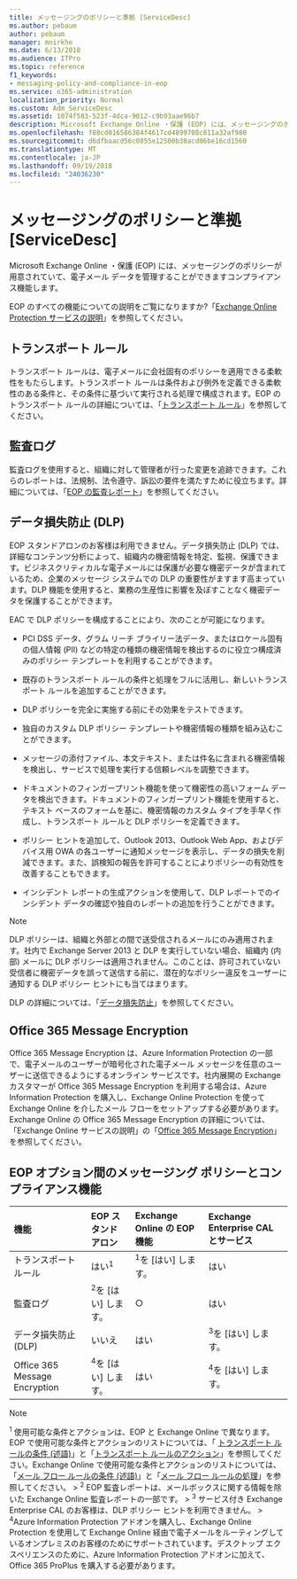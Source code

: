 ```yaml
---
title: メッセージングのポリシーと準拠 [ServiceDesc]
ms.author: pebaum
author: pebaum
manager: mnirkhe
ms.date: 6/13/2018
ms.audience: ITPro
ms.topic: reference
f1_keywords:
- messaging-policy-and-compliance-in-eop
ms.service: o365-administration
localization_priority: Normal
ms.custom: Adm_ServiceDesc
ms.assetid: 1074f583-523f-4dca-9012-c9b93aae96b7
description: Microsoft Exchange Online ・保護 (EOP) には、メッセージングのポリシーが用意されていて、電子メール データを管理することができますコンプライアンス機能します。
ms.openlocfilehash: f88cd016586384f4617cd4899708c811a32af980
ms.sourcegitcommit: d6dfbaacd56c0855e12500b38acd06be16cd1560
ms.translationtype: MT
ms.contentlocale: ja-JP
ms.lasthandoff: 09/19/2018
ms.locfileid: "24036230"
---
```

# <a name="messaging-policy-and-complianceservicedesc"></a>メッセージングのポリシーと準拠 [ServiceDesc]

Microsoft Exchange Online ・保護 (EOP) には、メッセージングのポリシーが用意されていて、電子メール データを管理することができますコンプライアンス機能します。
  
EOP のすべての機能についての説明をご覧になりますか?「[Exchange Online Protection サービスの説明](exchange-online-protection-service-description.md)」を参照してください。
  
## <a name="transport-rules"></a>トランスポート ルール
<a name="BKMK_transportrules"> </a>

トランスポート ルールは、電子メールに会社固有のポリシーを適用できる柔軟性をもたらします。トランスポート ルールは条件および例外を定義できる柔軟性のある条件と、その条件に基づいて実行される処理で構成されます。EOP のトランスポート ルールの詳細については、「[トランスポート ルール](https://go.microsoft.com/fwlink/p/?LinkId=320399)」を参照してください。
  
## <a name="audit-logging"></a>監査ログ
<a name="BKMK_auditlogging"> </a>

監査ログを使用すると、組織に対して管理者が行った変更を追跡できます。これらのレポートは、法規制、法令遵守、訴訟の要件を満たすために役立ちます。詳細については、「[EOP の監査レポート](https://go.microsoft.com/fwlink/p/?LinkId=314258)」を参照してください。
  
## <a name="data-loss-prevention-dlp"></a>データ損失防止 (DLP)
<a name="BKMK_datalossprevention"> </a>

EOP スタンドアロンのお客様は利用できません。データ損失防止 (DLP) では、詳細なコンテンツ分析によって、組織内の機密情報を特定、監視、保護できます。ビジネスクリティカルな電子メールには保護が必要な機密データが含まれているため、企業のメッセージ システムでの DLP の重要性がますます高まっています。DLP 機能を使用すると、業務の生産性に影響を及ぼすことなく機密データを保護することができます。
  
EAC で DLP ポリシーを構成することにより、次のことが可能になります。
  
- PCI DSS データ、グラム リーチ ブライリー法データ、またはロケール固有の個人情報 (PII) などの特定の種類の機密情報を検出するのに役立つ構成済みのポリシー テンプレートを利用することができます。
    
- 既存のトランスポート ルールの条件と処理をフルに活用し、新しいトランスポート ルールを追加することができます。
    
- DLP ポリシーを完全に実施する前にその効果をテストできます。
    
- 独自のカスタム DLP ポリシー テンプレートや機密情報の種類を組み込むことができます。
    
- メッセージの添付ファイル、本文テキスト、または件名に含まれる機密情報を検出し、サービスで処理を実行する信頼レベルを調整できます。
    
- ドキュメントのフィンガープリント機能を使って機密性の高いフォーム データを検出できます。ドキュメントのフィンガープリント機能を使用すると、テキスト ベースのフォームを基に、機密情報のカスタム タイプを手早く作成し、トランスポート ルールと DLP ポリシーを定義できます。
    
- ポリシー ヒントを追加して、Outlook 2013、Outlook Web App、およびデバイス用 OWA の各ユーザーに通知メッセージを表示し、データの損失を削減できます。また、誤検知の報告を許可することによりポリシーの有効性を改善することもできます。
    
- インシデント レポートの生成アクションを使用して、DLP レポートでのインシデント データの確認や独自のレポートの追加を行うことができます。
    
> [!NOTE]
> DLP ポリシーは、組織と外部との間で送受信されるメールにのみ適用されます。社内で Exchange Server 2013 と DLP を実行していない場合、組織内 (内部) メールに DLP ポリシーは適用されません。このことは、許可されていない受信者に機密データを誤って送信する前に、潜在的なポリシー違反をユーザーに通知する DLP ポリシー ヒントにも当てはまります。 
  
DLP の詳細については、「[データ損失防止](https://go.microsoft.com/fwlink/p/?LinkId=320398)」を参照してください。
  
## <a name="office-365-message-encryption"></a>Office 365 Message Encryption
<a name="BKMK_OME_in_EOP"> </a>

Office 365 Message Encryption は、Azure Information Protection の一部で、電子メールのユーザーが暗号化された電子メール メッセージを任意のユーザーに送信できるようにするオンライン サービスです。社内展開の Exchange カスタマーが Office 365 Message Encryption を利用する場合は、Azure Information Protection を購入し、Exchange Online Protection を使って Exchange Online を介したメール フローをセットアップする必要があります。Exchange Online の Office 365 Message Encryption の詳細については、「Exchange Online サービスの説明」の「[Office 365 Message Encryption](../exchange-online-service-description/message-policy-and-compliance.md#office-365-message-encryption)」を参照してください。 
  
## <a name="messaging-policy-and-compliance-features-across-eop-options"></a>EOP オプション間のメッセージング ポリシーとコンプライアンス機能
<a name="BKMK_OME_in_EOP"> </a>

|**機能**|**EOP スタンドアロン**|**Exchange Online の EOP 機能**|**Exchange Enterprise CAL とサービス**|
|:-----|:-----|:-----|:-----|
|トランスポート ルール  <br/> |はい<sup>1</sup> <br/> |<sup>1</sup>を [はい] します。 <br/> |はい  <br/> |
|監査ログ  <br/> |<sup>2</sup>を [はい] します。 <br/> |○  <br/> |はい  <br/> |
|データ損失防止 (DLP)  <br/> |いいえ  <br/> |はい  <br/> |<sup>3</sup>を [はい] します。 <br/> |
|Office 365 Message Encryption  <br/> |<sup>4</sup>を [はい] します。 <br/> |はい  <br/> |<sup>4</sup>を [はい] します。 <br/> |
   
> [!NOTE]
> <sup>1</sup> 使用可能な条件とアクションは、EOP と Exchange Online で異なります。EOP で使用可能な条件とアクションのリストについては、「 [トランスポート ルールの条件 (述語)](https://go.microsoft.com/fwlink/p/?LinkId=320392)」と「[トランスポート ルールのアクション](https://go.microsoft.com/fwlink/p/?LinkId=320393)」を参照してください。Exchange Online で使用可能な条件とアクションのリストについては、「[メール フロー ルールの条件 (述語)](https://go.microsoft.com/fwlink/p/?LinkId=320394)」と「[メール フロー ルールの処理](https://go.microsoft.com/fwlink/p/?LinkId=320395)」を参照してください。 > <sup>2</sup> EOP 監査レポートは、メールボックスに関する情報を除いた Exchange Online 監査レポートの一部です。 > <sup>3</sup> サービス付き Exchange Enterprise CAL のお客様は、DLP ポリシー ヒントを利用できません。 > <sup>4</sup>Azure Information Protection アドオンを購入し、Exchange Online Protection を使用して Exchange Online 経由で電子メールをルーティングしているオンプレミスのお客様のためにサポートされています。デスクトップ エクスペリエンスのために、Azure Information Protection アドオンに加えて、Office 365 ProPlus を購入する必要があります。 
  

